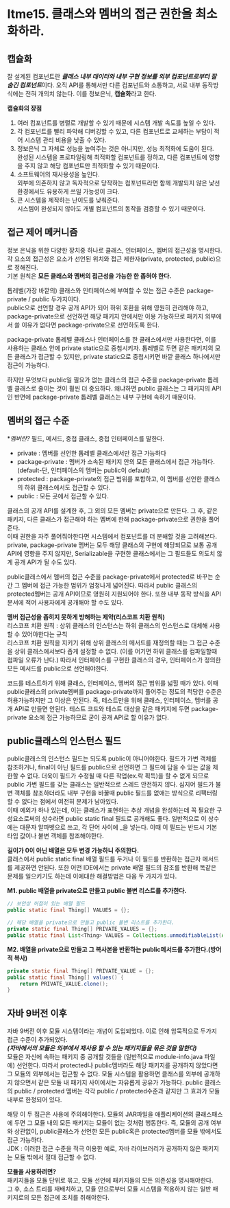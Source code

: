 # Itme15. 클래스와 멤버의 접근 권한을 최소화하라. 

## 캡슐화
잘 설계된 컴포넌트란 ***클래스 내부 데이터와 내부 구현 정보를 외부 컴포넌트로부터 잘 숨긴 컴포넌트***이다.
오직 API를 통해서만 다른 컴포넌트와 소통하고, 서로 내부 동작방식에는 전혀 개의치 않는다. 
이를 정보은닉, **캡슐화**라고 한다.

**캡슐화의 장점**
1. 여러 컴포넌트를 병렬로 개발할 수 있기 때문에 시스템 개발 속도를 높일 수 있다.
2. 각 컴포넌트를 빨리 파악해 디버깅할 수 있고, 다른 컴포넌트로 교체하는 부담이 적어 시스템 관리 비용을 낮출 수 있다.
3. 정보은닉 그 자체로 성능을 높여주는 것은 아니지만, 성능 최적화에 도움이 된다.  
   완성된 시스템을 프로파일링해 최적화할 컴포넌트를 정하고, 다른 컴포넌트에 영향을 주지 않고 해당 컴포넌트만 최적화할 수 있기 때문이다.
4. 소프트웨어의 재사용성을 높인다.   
    외부에 의존하지 않고 독자적으로 당작하는 컴포넌트라면 함께 개발되지 않은 낯선 환경에서도 유용하게 쓰일 가능성이 크다.
5. 큰 시스템을 제작하는 난이도를 낮춰준다.  
    시스템이 완성되지 않아도 개별 컴포넌트의 동작을 검증할 수 있기 때문이다.

## 접근 제어 메커니즘
정보 은닉을 위한 다양한 장치중 하나로 클래스, 인터페이스, 멤버의 접근성을 명시한다.  
각 요소의 접근성은 요소가 선언된 위치와 접근 제한자(private, protected, public)으로 정해진다.  
기본 원칙은 **모든 클래스와 멤버의 접근성을 가능한 한 좁혀야 한다.**

톱레벨(가장 바깥의) 클래스와 인터페이스에 부여할 수 있는 접근 수준은 package-private / public 두가지이다.   
public으로 선언할 경우 공개 API가 되어 하위 호환을 위해 영원히 관리해야 하고, 
package-private으로 선언하면 해당 패키지 안에서만 이용 가능하므로 패키지 외부에서 쓸 이유가 없다면 package-private으로 선언하도록 한다.

package-private 톱레벨 클래스나 인터페이스를 한 클래스에서만 사용한다면, 이를 사용하는 클래스 안에 private static으로 중첩시키자.
톱레벨로 두면 같은 패키지의 모든 클래스가 접근할 수 있지만, private static으로 중첩시키면 바깥 클래스 하나에서만 접근이 가능하다.

하지만 무엇보다 public일 필요가 없는 클래스의 접근 수준을 package-private 톱레벨 클래스로 줄이는 것이 훨씬 더 중요하다.
왜냐하면 public 클래스는 그 패키지의 API인 반면에 package-private 톱레벨 클래스는 내부 구현에 속하기 때문이다. 

## 멤버의 접근 수준
*_멤버란?_ 필드, 메서드, 중첩 클래스, 중첩 인터페이스를 말한다.  

- private : 멤버를 선언한 톱레벨 클래스에서만 접근 가능하다
- package-private : 멤버가 소속된 패키지 안의 모든 클래스에서 접근 가능하다. (default-단, 인터페이스의 멤버는 public이 default)
- protected : package-private의 접근 범위를 포함하고, 이 멤버를 선언한 클래스의 하위 클래스에서도 접근할 수 있다. 
- public : 모든 곳에서 접근할 수 있다.

클래스의 공개 API를 설계한 후, 그 외의 모든 멤버는 private으로 만든다. 그 후, 같은 패키지, 다른 클래스가 접근해야 하는 멤버에 한해
package-private으로 권한을 풀어준다.  
이때 권한을 자주 풀어줘야한다면 시스템에서 컴포넌트를 더 분해할 것을 고려해본다.  
private, package-private 멤버는 모두 해당 클래스의 구현에 해당되므로 보통 공개 API에 영향을 주지 않지만,
Serializable을 구현한 클래스에서는 그 필드들도 의도치 않게 공개 API가 될 수도 있다.

public클래스에서 멤버의 접근 수준을 package-private에서 protected로 바꾸는 순간 그 멤버에 접근 가능한 범위가 엄청나게 넓어진다.
따라서 public 클래스의 protected멤버는 공개 API이므로 영원히 지원되어야 한다. 
또한 내부 동작 방식을 API문서에 적어 사용자에게 공개해야 할 수도 있다.

**멤버 접근성을 좁히지 못하게 방해하는 제약(리스코프 치환 원칙)**  
리스코프 치환 원칙 : 상위 클래스의 인스턴스는 하위 클래스의 인스턴스로 대체해 사용할 수 있어야한다는 규칙  
리스코프 치환 원칙을 지키기 위해 상위 클래스의 메서드를 재정의할 때는 그 접근 수준을 상위 클래스에서보다 좁게 설정할 수 없다.
(이를 어기면 하위 클래스를 컴파일할때 컴파일 오류가 난다.)
따라서 인터페이스를 구현한 클래스의 경우, 인터페이스가 정의한 모든 메서드를 public으로 선언해야한다.

코드를 테스트하기 위해 클래스, 인터페이스, 멤버의 접근 범위를 넓힐 때가 있다. 이때 public클래스의 private멤버를 package-private까지 풀어주는 정도의
적당한 수준은 허용가능하지만 그 이상은 안된다. 즉, 테스트만을 위해 클래스, 인터페이스, 멤버를 공개 API로 만들면 안된다. 
테스트 코드와 테스트 대상을 같은 패키지에 두면 package-private 요소에 접근 가능하므로 굳이 공개 API로 할 이유가 없다. 

## public클래스의 인스턴스 필드
public클래스의 인스턴스 필드는 되도록 public이 아니어야한다. 필드가 가변 객체를 참조하거나, final이 아닌 필드를 public으로 선언하면
그 필드에 담을 수 있는 값을 제한할 수 없다. 더욱이 필드가 수정될 때 다른 작업(ex.락 획득)을 할 수 없게 되므로 public 가변 필드를 갖는 클래스는
일반적으로 스레드 안전하지 않다. 심지어 필드가 불변 객체를 참조하더라도 내부 구현을 바꿀때 public 필드를 없애는 방식으로 리팩터링할 수 없다는 점에서
여전히 문제가 남아있다.   
이때 예외가 하나 있는데, 이는 클래스가 표현하는 추상 개념을 완성하는데 꼭 필요한 구성요소로써의 상수라면 public static final 필드로 공개해도 좋다. 
일반적으로 이 상수에는 대문자 알파벳으로 쓰고, 각 단어 사이에 _을 넣는다. 이때 이 필드는 반드시 기본 타입 값이나 불변 객체를 참조해야한다. 

**길이가 0이 아닌 배열은 모두 변경 가능하니 주의한다.**  
클래스에서 public static final 배열 필드를 두거나 이 필드를 반환하는 접근자 메서드를 제공하면 안된다. 또한 어떤 IDE에서는 private 배열 필드의 참조를 반환해
똑같은 문제를 일으키기도 하는데 이에대한 해결방법은 다음 두 가지가 있다. 

**M1. public 배열을 private으로 만들고 public 불변 리스트를 추가한다.**  
```java
// 보안상 허점이 있는 배열 필드
public static final Thing[] VALUES = {};

// 해당 배열을 private으로 만들고 public 불변 리스트를 추가한다.
private static final Thing[] PRIVATE_VALUES = {};
public static final List<Thing> VALUES = Collections.unmodifiableList(Arrays.asList(PRIVATE_VALUES));
```
**M2. 배열을 private으로 만들고 그 복사본을 반환하는 public메서드를 추가한다.(방어적 복사)**
```java
private static final Thing[] PRIVATE_VALUE = {};
public static final Thing[] values() {
    return PRIVATE_VALUE.clone();
}
```

## 자바 9버전 이후
자바 9버전 이후 모듈 시스템이라는 개념이 도입되었다. 이로 인해 암묵적으로 두가지 접근 수준이 추가되었다.  
_**(자바에서의 모듈은 외부에서 재사용 할 수 있는 패키지들을 묶은 것을 말한다)**_  
모듈은 자신에 속하는 패키지 중 공개할 것들을 (일반적으로 module-info.java 파일에) 선언한다. 따라서 protected나 public멤버라도
해당 패키지를 공개하지 않았다면 그 모듈의 외부에서는 접근할 수 없다. 
모듈 시스템을 활용하면 클래스를 외부에 공개하지 않으면서 같은 모듈 내 패키지 사이에서는 자유롭게 공유가 가능하다. 
public 클래스의 public / protected 멤버는 각각 public / protected수준과 같지만 그 효과가 모듈 내부로 한정되어 있다.

해당 이 두 접근은 사용에 주의해야한다. 모듈의 JAR파일을 애플리케이션의 클래스패스에 두면 그 모듈 내의 모든 패키지는 모듈이 없는 것처럼 행동한다.
즉, 모듈의 공개 여부와 상관없이, public클래스가 선언한 모든 public혹은 protected멤버를 모듈 밖에서도 접근 가능하다.   
JDK : 이러한 접근 수준을 적극 이용한 예로, 자바 라이브러리가 공개하지 않은 패키지는 모듈 밖에서 절대 접근할 수 없다. 

**모듈을 사용하려면?**  
패키지들을 모듈 단위로 묶고, 모듈 선언에 패키지들의 모든 의존성을 명시해야한다.  
그 후, 소스 트리를 재배치하고, 모듈 안으로부터 모듈 시스템을 적용하지 않는 일반 패키지로의 모든 접근에 조치를 취해야한다.   
